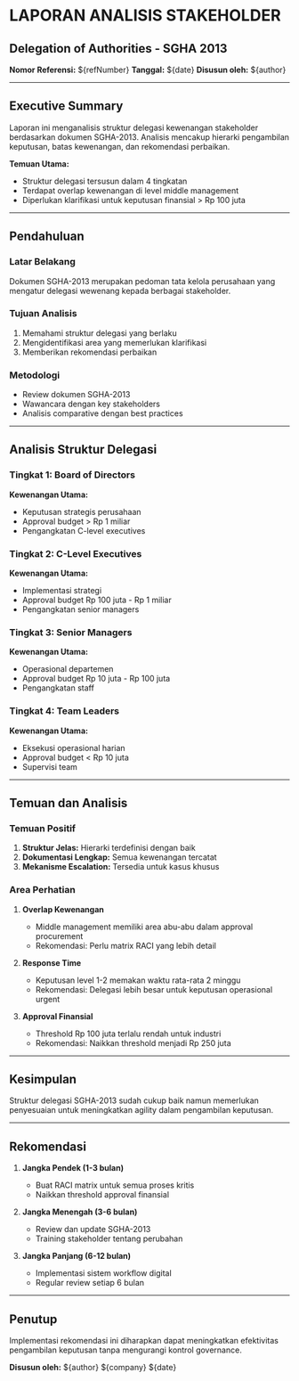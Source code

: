 <!--
aksara:true
template: report
size: A4
meta:
    title: Laporan Analisis Stakeholder
    subtitle: Delegation of Authorities - SGHA 2013
    author: Tim Analisis
    company: PT. Contoh Perusahaan
    date: ${new Date().toLocaleDateString('id-ID')}
    refNumber: RPT-2025-001
header: | ${company} | ${refNumber} | ${date} |
-->

# LAPORAN ANALISIS STAKEHOLDER
## Delegation of Authorities - SGHA 2013

**Nomor Referensi:** ${refNumber}
**Tanggal:** ${date}
**Disusun oleh:** ${author}

---

## Executive Summary

Laporan ini menganalisis struktur delegasi kewenangan stakeholder berdasarkan dokumen SGHA-2013. Analisis mencakup hierarki pengambilan keputusan, batas kewenangan, dan rekomendasi perbaikan.

**Temuan Utama:**
- Struktur delegasi tersusun dalam 4 tingkatan
- Terdapat overlap kewenangan di level middle management
- Diperlukan klarifikasi untuk keputusan finansial > Rp 100 juta

---

## Pendahuluan

### Latar Belakang
Dokumen SGHA-2013 merupakan pedoman tata kelola perusahaan yang mengatur delegasi wewenang kepada berbagai stakeholder.

### Tujuan Analisis
1. Memahami struktur delegasi yang berlaku
2. Mengidentifikasi area yang memerlukan klarifikasi
3. Memberikan rekomendasi perbaikan

### Metodologi
- Review dokumen SGHA-2013
- Wawancara dengan key stakeholders
- Analisis comparative dengan best practices

---

## Analisis Struktur Delegasi

### Tingkat 1: Board of Directors
**Kewenangan Utama:**
- Keputusan strategis perusahaan
- Approval budget > Rp 1 miliar
- Pengangkatan C-level executives

### Tingkat 2: C-Level Executives
**Kewenangan Utama:**
- Implementasi strategi
- Approval budget Rp 100 juta - Rp 1 miliar
- Pengangkatan senior managers

### Tingkat 3: Senior Managers
**Kewenangan Utama:**
- Operasional departemen
- Approval budget Rp 10 juta - Rp 100 juta
- Pengangkatan staff

### Tingkat 4: Team Leaders
**Kewenangan Utama:**
- Eksekusi operasional harian
- Approval budget < Rp 10 juta
- Supervisi team

---

## Temuan dan Analisis

### Temuan Positif

1. **Struktur Jelas:** Hierarki terdefinisi dengan baik
2. **Dokumentasi Lengkap:** Semua kewenangan tercatat
3. **Mekanisme Escalation:** Tersedia untuk kasus khusus

### Area Perhatian

1. **Overlap Kewenangan**
   - Middle management memiliki area abu-abu dalam approval procurement
   - Rekomendasi: Perlu matrix RACI yang lebih detail

2. **Response Time**
   - Keputusan level 1-2 memakan waktu rata-rata 2 minggu
   - Rekomendasi: Delegasi lebih besar untuk keputusan operasional urgent

3. **Approval Finansial**
   - Threshold Rp 100 juta terlalu rendah untuk industri
   - Rekomendasi: Naikkan threshold menjadi Rp 250 juta

---

## Kesimpulan

Struktur delegasi SGHA-2013 sudah cukup baik namun memerlukan penyesuaian untuk meningkatkan agility dalam pengambilan keputusan.

---

## Rekomendasi

1. **Jangka Pendek (1-3 bulan)**
   - Buat RACI matrix untuk semua proses kritis
   - Naikkan threshold approval finansial

2. **Jangka Menengah (3-6 bulan)**
   - Review dan update SGHA-2013
   - Training stakeholder tentang perubahan

3. **Jangka Panjang (6-12 bulan)**
   - Implementasi sistem workflow digital
   - Regular review setiap 6 bulan

---

## Penutup

Implementasi rekomendasi ini diharapkan dapat meningkatkan efektivitas pengambilan keputusan tanpa mengurangi kontrol governance.

**Disusun oleh:**
${author}
${company}
${date}
